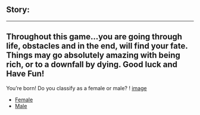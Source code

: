 ## Story:
---
Throughout this game...you are going through life, obstacles and in the end, will find your fate. Things may go absolutely amazing with being rich, or to a downfall by dying. Good luck and Have Fun!
---
You’re born! Do you classify as a female or male?
! [image](https://media.gettyimages.com/photos/babies-in-a-hospital-nursery-picture-id529709298?s=612x612)
* [Female](Female.md)
* [Male](Male.md)
